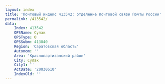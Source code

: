 ```yaml
---
layout: index
title: 'Почтовый индекс 413542: отделение почтовой связи Почты России'
permalink: /413542/
data:
    Index: 413542
    OPSName: Сулак
    OPSType: О
    OPSSubm: 413840
    Region: 'Саратовская область'
    Autonom: ''
    Area: 'Краснопартизанский район'
    City: Сулак
    City1: ''
    ActDate: '20030610'
    IndexOld: ''
---
```

